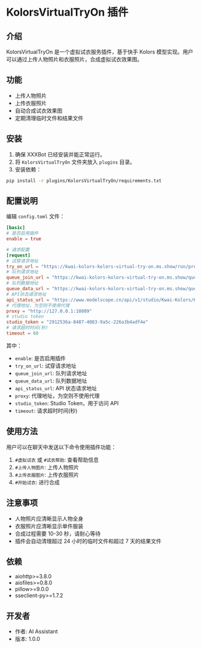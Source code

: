# KolorsVirtualTryOn 插件

## 介绍

KolorsVirtualTryOn 是一个虚拟试衣服务插件，基于快手 Kolors 模型实现。用户可以通过上传人物照片和衣服照片，合成虚拟试衣效果图。

## 功能

- 上传人物照片
- 上传衣服照片
- 自动合成试衣效果图
- 定期清理临时文件和结果文件

## 安装

1. 确保 XXXBot 已经安装并能正常运行。
2. 将 `KolorsVirtualTryOn` 文件夹放入 `plugins` 目录。
3. 安装依赖：

```bash
pip install -r plugins/KolorsVirtualTryOn/requirements.txt
```

## 配置说明

编辑 `config.toml` 文件：

```toml
[basic]
# 是否启用插件
enable = true

# 请求配置
[request]
# 试穿请求地址
try_on_url = "https://kwai-kolors-kolors-virtual-try-on.ms.show/run/predict"
# 队列请求地址
queue_join_url = "https://kwai-kolors-kolors-virtual-try-on.ms.show/queue/join"
# 队列数据地址
queue_data_url = "https://kwai-kolors-kolors-virtual-try-on.ms.show/queue/data"
# API状态请求地址
api_status_url = "https://www.modelscope.cn/api/v1/studio/Kwai-Kolors/Kolors-Virtual-Try-On/status"
# 代理地址，为空则不使用代理
proxy = "http://127.0.0.1:10809"
# studio token
studio_token = "2912536a-8487-4083-9a5c-226a3b4adf4e"
# 请求超时时间(秒)
timeout = 60
```

其中：

- `enable`: 是否启用插件
- `try_on_url`: 试穿请求地址
- `queue_join_url`: 队列请求地址
- `queue_data_url`: 队列数据地址
- `api_status_url`: API 状态请求地址
- `proxy`: 代理地址，为空则不使用代理
- `studio_token`: Studio Token，用于访问 API
- `timeout`: 请求超时时间(秒)

## 使用方法

用户可以在聊天中发送以下命令使用插件功能：

1. `#虚拟试衣` 或 `#试衣帮助`: 查看帮助信息
2. `#上传人物图片`: 上传人物照片
3. `#上传衣服图片`: 上传衣服照片
4. `#开始试衣`: 进行合成

## 注意事项

- 人物照片应清晰显示人物全身
- 衣服照片应清晰显示单件服装
- 合成过程需要 10-30 秒，请耐心等待
- 插件会自动清理超过 24 小时的临时文件和超过 7 天的结果文件

## 依赖

- aiohttp>=3.8.0
- aiofiles>=0.8.0
- pillow>=9.0.0
- sseclient-py>=1.7.2

## 开发者

- 作者: AI Assistant
- 版本: 1.0.0
